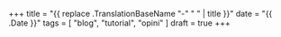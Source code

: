 +++
title = "{{ replace .TranslationBaseName "-" " " | title }}"
date = "{{ .Date }}"
tags = [
  "blog",
  "tutorial",
  "opini"
]
draft = true
+++
